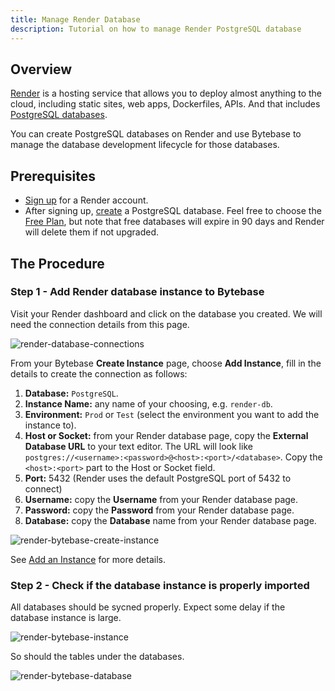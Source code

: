```yaml
---
title: Manage Render Database
description: Tutorial on how to manage Render PostgreSQL database
---
```


## Overview

[Render](https://render.com/) is a hosting service that allows you to deploy almost anything to the cloud, including static sites, web apps, Dockerfiles, APIs. And that includes [PostgreSQL databases](https://render.com/docs/databases).

You can create PostgreSQL databases on Render and use Bytebase to manage the database development lifecycle for those databases.

## Prerequisites

- [Sign up](https://dashboard.render.com/) for a Render account.
- After signing up, [create](https://dashboard.render.com/new/database) a PostgreSQL database. Feel free to choose the [Free Plan](https://render.com/docs/free), but note that free databases will expire in 90 days and Render will delete them if not upgraded.

## The Procedure

### Step 1 - Add Render database instance to Bytebase

Visit your Render dashboard and click on the database you created. We will need the connection details from this page.

![render-database-connections](/docs/how-to/integrations/render-database-connections.webp)

From your Bytebase **Create Instance** page, choose **Add Instance**, fill in the details to create the connection as follows:

1. **Database:** `PostgreSQL`.
2. **Instance Name:** any name of your choosing, e.g. `render-db`.
3. **Environment:** `Prod` or `Test` (select the environment you want to add the instance to).
4. **Host or Socket:** from your Render database page, copy the **External Database URL** to your text editor. The URL will look like `postgres://<username>:<password>@<host>:<port>/<database>`. Copy the `<host>:<port>` part to the Host or Socket field.
5. **Port:** 5432 (Render uses the default PostgreSQL port of 5432 to connect)
6. **Username:** copy the **Username** from your Render database page.
7. **Password:** copy the **Password** from your Render database page.
8. **Database:** copy the **Database** name from your Render database page.

![render-bytebase-create-instance](/docs/how-to/integrations/render-bytebase-create-instance.webp)

See [Add an Instance](/docs/get-started/configure-workspace/add-an-instance) for more details.

### Step 2 - Check if the database instance is properly imported

All databases should be sycned properly. Expect some delay if the database instance is large.

![render-bytebase-instance](/docs/how-to/integrations/render-bytebase-instance.webp)

So should the tables under the databases.

![render-bytebase-database](/docs/how-to/integrations/render-bytebase-database.webp)